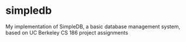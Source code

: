 # simpledb
My implementation of SimpleDB, a basic database management system, based on UC Berkeley CS 186 project assignments

